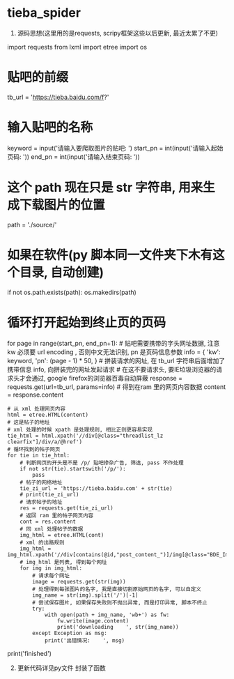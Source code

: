# tieba_spider
1. 源码思想(这里用的是requests, scripy框架这些以后更新, 最近太累了不更)

import requests
from lxml import etree
import os

# 贴吧的前缀
tb_url = 'https://tieba.baidu.com/f?'
# 输入贴吧的名称
keyword = input('请输入要爬取图片的贴吧: ')
start_pn = int(input('请输入起始页码: '))
end_pn = int(input('请输入结束页码: '))
# 这个 path 现在只是 str 字符串, 用来生成下载图片的位置
path = './source/'
# 如果在软件(py 脚本同一文件夹下木有这个目录, 自动创建)
if not os.path.exists(path):
    os.makedirs(path)
# 循环打开起始到终止页的页码
for page in range(start_pn, end_pn+1):
    # 贴吧需要携带的字头网址数据, 注意 kw 必须要 url encoding , 否则中文无法识别, pn 是页码信息参数
    info = {
        'kw': keyword,
        'pn': (page - 1) * 50,
    }
    # 拼装请求的网址, 在 tb_url 字符串后面增加了携带信息 info, 向拼装完的网址发起请求
    # 在这不要请求头, 要IE垃圾浏览器的请求头才会通过, google firefox的浏览器百毒自动屏蔽
    response = requests.get(url=tb_url, params=info)
    # 得到在ram 里的网页内容数据
    content = response.content

    # 从 xml 处理网页内容
    html = etree.HTML(content)
    # 这是帖子的地址
    # xml 处理的时候 xpath 是处理规则, 相比正则更容易实现
    tie_html = html.xpath('//div[@class="threadlist_lz clearfix"]/div/a/@href')
    # 循环找到的帖子网页
    for tie in tie_html:
        # 判断网页的开头是不是 /p/ 贴吧掺杂广告, 筛选, pass 不作处理
        if not str(tie).startswith('/p/'):
            pass
        # 帖子的网络地址
        tie_zi_url = 'https://tieba.baidu.com' + str(tie)
        # print(tie_zi_url)
        # 请求帖子的地址
        res = requests.get(tie_zi_url)
        # 返回 ram 里的帖子网页内容
        cont = res.content
        # 同 xml 处理帖子的数据
        img_html = etree.HTML(cont)
        # xml 的出路规则
        img_html = img_html.xpath('//div[contains(@id,"post_content_")]/img[@class="BDE_Image"]/@src')
        # img_html 是列表, 得到每个网址
        for img in img_html:
            # 请求每个网址
            image = requests.get(str(img))
            # 处理得到每张图片的名字, 我是直接切割原始网页的名字, 可以自定义
            img_name = str(img).split('/')[-1]
            # 尝试保存图片, 如果保存失败则不抛出异常, 而是打印异常, 脚本不终止
            try:
                with open(path + img_name, 'wb+') as fw:
                    fw.write(image.content)
                    print('downloading    ', str(img_name))
            except Exception as msg:
                print('出错情况:    ', msg)
print('finished')

2.  更新代码详见py文件  封装了函数